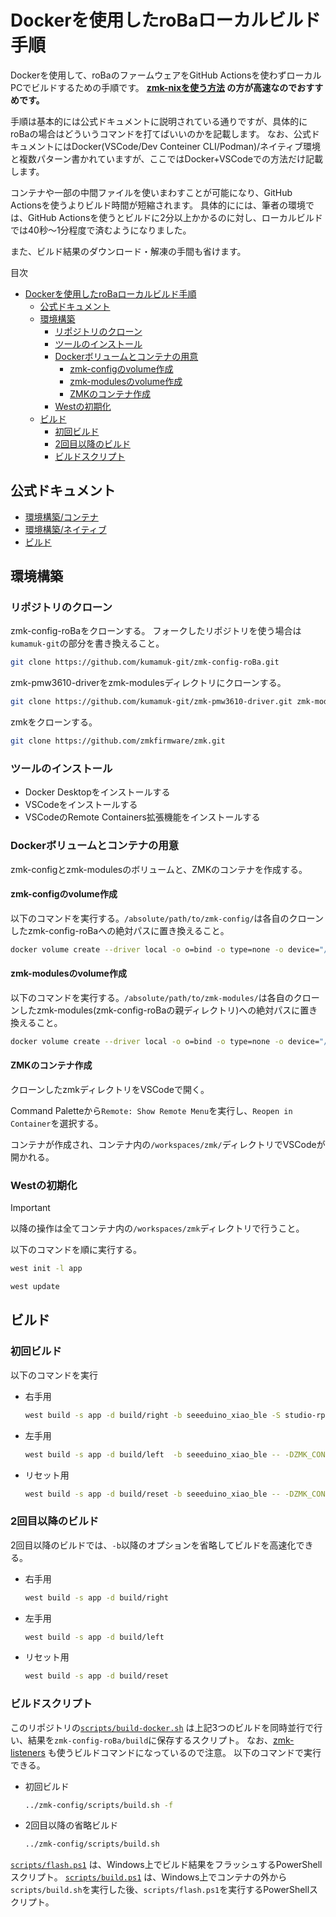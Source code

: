 # Dockerを使用したroBaローカルビルド手順
Dockerを使用して、roBaのファームウェアをGitHub Actionsを使わずローカルPCでビルドするための手順です。
**[zmk-nixを使う方法](https://github.com/lilyinstarlight/zmk-nix) の方が高速なのでおすすめです。**

手順は基本的には公式ドキュメントに説明されている通りですが、具体的にroBaの場合はどういうコマンドを打てばいいのかを記載します。
なお、公式ドキュメントにはDocker(VSCode/Dev Conteiner CLI/Podman)/ネイティブ環境と複数パターン書かれていますが、ここではDocker+VSCodeでの方法だけ記載します。

コンテナや一部の中間ファイルを使いまわすことが可能になり、GitHub Actionsを使うよりビルド時間が短縮されます。
具体的にには、筆者の環境では、GitHub Actionsを使うとビルドに2分以上かかるのに対し、ローカルビルドでは40秒～1分程度で済むようになりました。

また、ビルド結果のダウンロード・解凍の手間も省けます。

目次
- [Dockerを使用したroBaローカルビルド手順](#dockerを使用したrobaローカルビルド手順)
	- [公式ドキュメント](#公式ドキュメント)
	- [環境構築](#環境構築)
		- [リポジトリのクローン](#リポジトリのクローン)
		- [ツールのインストール](#ツールのインストール)
		- [Dockerボリュームとコンテナの用意](#dockerボリュームとコンテナの用意)
			- [zmk-configのvolume作成](#zmk-configのvolume作成)
			- [zmk-modulesのvolume作成](#zmk-modulesのvolume作成)
			- [ZMKのコンテナ作成](#zmkのコンテナ作成)
		- [Westの初期化](#westの初期化)
	- [ビルド](#ビルド)
		- [初回ビルド](#初回ビルド)
		- [2回目以降のビルド](#2回目以降のビルド)
		- [ビルドスクリプト](#ビルドスクリプト)

## 公式ドキュメント
- [環境構築/コンテナ](https://zmk.dev/docs/development/local-toolchain/setup/container)
- [環境構築/ネイティブ](https://zmk.dev/docs/development/local-toolchain/setup/native)
- [ビルド](https://zmk.dev/docs/development/local-toolchain/build-flash)

## 環境構築

### リポジトリのクローン
zmk-config-roBaをクローンする。
フォークしたリポジトリを使う場合は`kumamuk-git`の部分を書き換えること。
```sh
git clone https://github.com/kumamuk-git/zmk-config-roBa.git
```

zmk-pmw3610-driverをzmk-modulesディレクトリにクローンする。
```sh
git clone https://github.com/kumamuk-git/zmk-pmw3610-driver.git zmk-modules/zmk-pmw3610-driver
```

zmkをクローンする。
```sh
git clone https://github.com/zmkfirmware/zmk.git
```

### ツールのインストール
- Docker Desktopをインストールする
- VSCodeをインストールする
- VSCodeのRemote Containers拡張機能をインストールする

### Dockerボリュームとコンテナの用意
zmk-configとzmk-modulesのボリュームと、ZMKのコンテナを作成する。

#### zmk-configのvolume作成
以下のコマンドを実行する。`/absolute/path/to/zmk-config/`は各自のクローンしたzmk-config-roBaへの絶対パスに置き換えること。
```sh
docker volume create --driver local -o o=bind -o type=none -o device="/absolute/path/to/zmk-config/" zmk-config
```
#### zmk-modulesのvolume作成
以下のコマンドを実行する。`/absolute/path/to/zmk-modules/`は各自のクローンしたzmk-modules(zmk-config-roBaの親ディレクトリ)への絶対パスに置き換えること。
```sh
docker volume create --driver local -o o=bind -o type=none -o device="/absolute/path/to/zmk-modules/" zmk-modules
```

#### ZMKのコンテナ作成
クローンしたzmkディレクトリをVSCodeで開く。

Command Paletteから`Remote: Show Remote Menu`を実行し、`Reopen in Container`を選択する。

コンテナが作成され、コンテナ内の`/workspaces/zmk/`ディレクトリでVSCodeが開かれる。

### Westの初期化

> [!important]
> 以降の操作は全てコンテナ内の`/workspaces/zmk`ディレクトリで行うこと。

以下のコマンドを順に実行する。
```sh
west init -l app
```
```sh
west update
```

## ビルド
### 初回ビルド
以下のコマンドを実行

- 右手用
	```sh
	west build -s app -d build/right -b seeeduino_xiao_ble -S studio-rpc-usb-uart -- -DZMK_CONFIG=/workspaces/zmk-config/config -DSHIELD=roBa_R -DZMK_EXTRA_MODULES=/workspaces/zmk-modules/zmk-pmw3610-driver
	```

- 左手用
	```sh
	west build -s app -d build/left  -b seeeduino_xiao_ble -- -DZMK_CONFIG=/workspaces/zmk-config/config -DSHIELD=roBa_L
	```

- リセット用
	```sh
	west build -s app -d build/reset -b seeeduino_xiao_ble -- -DZMK_CONFIG=/workspaces/zmk-config/config -DSHIELD=settings_reset
	```

### 2回目以降のビルド
2回目以降のビルドでは、`-b`以降のオプションを省略してビルドを高速化できる。
- 右手用
	```sh
	west build -s app -d build/right
	```
- 左手用
	```sh
	west build -s app -d build/left
	```
- リセット用
	```sh
	west build -s app -d build/reset
	```

### ビルドスクリプト
このリポジトリの[`scripts/build-docker.sh`](https://github.com/kot149/zmk-config-roBa/blob/main/scripts/build-docker.sh) は上記3つのビルドを同時並行で行い、結果を`zmk-config-roBa/build`に保存するスクリプト。
なお、[zmk-listeners](https://github.com/ssbb/zmk-listeners) も使うビルドコマンドになっているので注意。
以下のコマンドで実行できる。
- 初回ビルド
	```sh
	../zmk-config/scripts/build.sh -f
	```
- 2回目以降の省略ビルド
	```sh
	../zmk-config/scripts/build.sh
	```

[`scripts/flash.ps1`](https://github.com/kot149/zmk-config-roBa/blob/main/scripts/flash.ps1) は、Windows上でビルド結果をフラッシュするPowerShellスクリプト。
[`scripts/build.ps1`](https://github.com/kot149/zmk-config-roBa/blob/main/scripts/build.ps1) は、Windows上でコンテナの外から`scripts/build.sh`を実行した後、`scripts/flash.ps1`を実行するPowerShellスクリプト。

